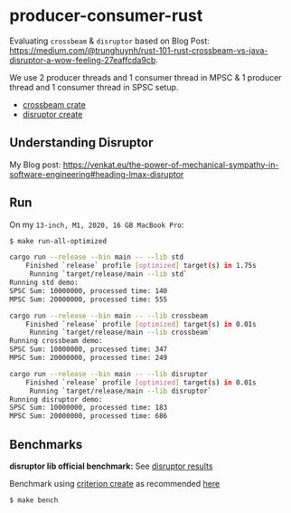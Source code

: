 # producer-consumer-rust

Evaluating `crossbeam` & `disruptor` based on Blog Post: https://medium.com/@trunghuynh/rust-101-rust-crossbeam-vs-java-disruptor-a-wow-feeling-27eaffcda9cb.

We use 2 producer threads and 1 consumer thread in MPSC & 1 producer thread and 1 consumer thread in SPSC setup.

- [crossbeam crate](https://crates.io/crates/crossbeam)
- [disruptor create](https://crates.io/crates/disruptor) 

## Understanding Disruptor

My Blog post: https://venkat.eu/the-power-of-mechanical-sympathy-in-software-engineering#heading-lmax-disruptor

## Run

On my `13-inch, M1, 2020, 16 GB MacBook Pro`:

```bash
$ make run-all-optimized 

cargo run --release --bin main -- --lib std
    Finished `release` profile [optimized] target(s) in 1.75s
     Running `target/release/main --lib std`
Running std demo:
SPSC Sum: 10000000, processed time: 140
MPSC Sum: 20000000, processed time: 555

cargo run --release --bin main -- --lib crossbeam
    Finished `release` profile [optimized] target(s) in 0.01s
     Running `target/release/main --lib crossbeam`
Running crossbeam demo:
SPSC Sum: 10000000, processed time: 347
MPSC Sum: 20000000, processed time: 249

cargo run --release --bin main -- --lib disruptor
    Finished `release` profile [optimized] target(s) in 0.01s
     Running `target/release/main --lib disruptor`
Running disruptor demo:
SPSC Sum: 10000000, processed time: 183
MPSC Sum: 20000000, processed time: 686

```

## Benchmarks

**disruptor lib official benchmark:** See [disruptor results](https://github.com/nicholassm/disruptor-rs?tab=readme-ov-file#performance)

Benchmark using [criterion create](https://crates.io/crates/criterion) as recommended [here](https://github.com/nicholassm/disruptor-rs/issues/7#issuecomment-2094345258) 

```bash
$ make bench
```

